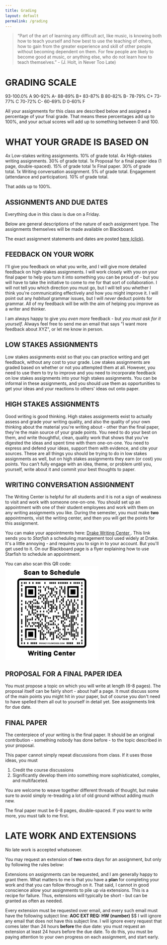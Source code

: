 ```yaml
---
title: Grading
layout: default
permalink: /grading
---
```


<!--https://www.drake.edu/dc/facultystaffresources/fysresources/fall2020fyssamplesyllabi/#d.en.345720 --> 


>“Part of the art of learning any difficult act, like music, is knowing both how to teach yourself and how best to use the teaching of others, how to gain from the greater experience and skill of other people without becoming dependent on them. For few people are likely to become good at music, or anything else, who do not learn how to teach themselves.” - (J. Holt, in Never Too Late)

# GRADING SCALE

93-100.0% A
90-92% A-
88-89% B+
83-87% B
80-82% B-
78-79% C+
73-77% C
70-72% C-
60-69% D
0-60% F

All your assignments for this class are described below and assigned a percentage of your final grade. That means these percentages add up to 100%, and your actual scores will add up to something between 0 and 100. 

# WHAT YOUR GRADE IS BASED ON

4x Low-stakes writing assignments. 10% of grade total. 
4x High-stakes writing assignments. 30% of grade total. 
1x Proposal for a final paper idea (1 page, double-spaced). 15% of grade total
1x Final paper. 30% of grade total.
1x Writing conversation assignment. 5% of grade total.
Engagement (attendance and participation). 10% of grade total.


That adds up to 100%. 

## ASSIGNMENTS AND DUE DATES

Everything due in this class is due on a Friday.  

Below are general descriptions of the nature of each assignment type. The assignments themselves will be made available on Blackboard.

The exact assignment statements and dates are posted <a href="https://docs.google.com/spreadsheets/d/1qB1QgjPhYQgD4gCDe4W9ovCVcv8H1Q3d5pW-EZvuu_Y/edit?usp=sharing">here (click)</a>.

## FEEDBACK ON YOUR WORK

I'll give you feedback on what you write, and I will give more detailed feedback on high-stakes assignments. I will work closely with you on your final paper to help you turn it into something you can be proud of - but you will have to take the initiative to come to me for that sort of collaboration. I will not tell you which direction you must go, but I will tell you whether I think you're communicating effectively and how you might improve it. I will point out any *habitual* grammar issues, but I will *never* deduct points for grammar. All of my feedback will be with the aim of helping you improve as a writer and thinker.

I am always happy to give you *even more* feedback - but *you must ask for it yourself*. Always feel free to send me an email that says "I want more feedback about XYZ", or let me know in person. 


## LOW STAKES ASSIGNMENTS

Low stakes assignments exist so that you can practice writing and get feedback, without any cost to your grade. Low stakes assignments are graded based on whether or not you attempted them at all. However, you need to use them to try to improve and you need to incorporate feedback on low stakes assignments into your high stakes assignments. You can be informal in these assignments, and you should use them as opportunities to get your ideas and your reactions to others' ideas out onto paper.

## HIGH STAKES ASSIGNMENTS

Good writing is good thinking. High stakes assignments exist to actually assess and grade your writing quality, and also the quality of your own thinking about the material you're writing about - other than the final paper, they're the main source of your grade points. You need to do your best on them, and write thoughtful, clean, quality work that shows that you've digested the ideas and spent time with them one-on-one. You need to express and defend your ideas, support them with evidence, and cite your sources. These are all things you should be trying to do in low stakes assignments as well, but on high stakes assignments they earn (or cost) you points. You can’t fully engage with an idea, theme, or problem until you, yourself, write about it and commit your best thoughts to paper.

## WRITING CONVERSATION ASSIGNMENT
The Writing Center is helpful for all students and it is not a sign of weakness to visit and work with someone one-on-one. You should set up an appointment with one of their student employees and work with them on any writing assignments you like. During the semester, you must make <b>two</b> appointments, visit the writing center, and then you will get the points for this assignment. 

You can make your appointments here: <a href="https://drake.starfishsolutions.com/starfish-ops/instructor/serviceCatalog.html?tenantId=9303#/service/22074/schedule"> Drake Writing Center </a>. This link sends you to <i>Starfish</i> a scheduling management tool used widely at Drake. It's a little annoying - and requires you to sign in to your account. But you'll get used to it. On our Blackboard page is a flyer explaining how to use Starfish to schedule an appointment.

You can also scan this QR code: 
<img src="assets/qr.png" width="300"> 

## PROPOSAL FOR A FINAL PAPER IDEA

You must propose a topic on which you will write at length (6-8 pages). The proposal itself can be fairly short - about half a page. It must discuss some of the main points you might hit in your paper, but of course you don't need to have spelled them all out to yourself in detail yet. See assignments link for due date.

## FINAL PAPER

The centerpiece of your writing is the final paper. It should be an original contribution - something nobody has done before - to the topic described in your proposal.

This paper cannot simply repeat discussions from class. If it uses those ideas, you must 

1. Credit the course discussions 
2. Significantly develop them into something more sophisticated, complex, and multifaceted. 

You are welcome to weave together different threads of thought, but make sure to avoid simply re-treading a lot of old ground without adding much new. 

The final paper must be 6-8 pages, double-spaced. If you want to write more, you must talk to me first.

# LATE WORK AND EXTENSIONS

No late work is accepted whatsoever. 

You may request an extension of <b> two </b> extra days for an assignment, but only by following the rules below:

Extensions on assignments can be requested, and I am generally happy to grant them. What matters to me is that you have a <b> plan  </b> for completing your work and that you can follow through on it. That said, I cannot in good conscience allow your assignments to pile up via extensions. This is a recipe for failure. Thus, extensions will typically be short - but can be granted as often as needed.

Every extension must be requested over email, and every such email must have the following subject line: <b> AOC EXT REQ: HW (number) </b> $$ I will ignore any email that does not have this subject line. I will ignore every request that comes later than 24 hours <b> before </b> the due date: you must request an extension at least 24 hours before the due date. To do this, you must be paying attention to your own progress on each assignment, and start early.





<!-- I will grade your grammar and spelling, to a certain extent. It is not an insult - I want to help you write better and more clearly.

I will point out mistakes once per submission, and after that I will deduct for them without pointing them out. For example, if you write "then" instead of "than" (in a situation where that's wrong), I'll say something - but I won't keep pointing this out and cover your essay in red marker. I expect you to learn the lesson and improve, or ask me if you're not sure what I'm getting at. -->

